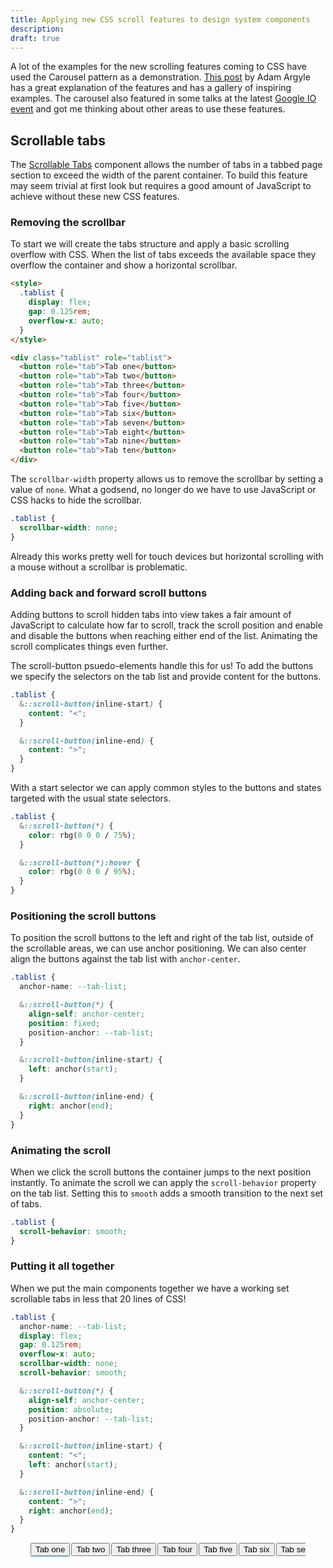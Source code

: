 ```yaml
---
title: Applying new CSS scroll features to design system components
description:
draft: true
---
```


A lot of the examples for the new scrolling features coming to CSS have used the
Carousel pattern as a demonstration. [This post][carousel-article] by Adam
Argyle has a great explanation of the features and has a gallery of inspiring
examples. The carousel also featured in some talks at the latest [Google IO
event][google-io] and got me thinking about other areas to use these features.

## Scrollable tabs

The [Scrollable Tabs][scrollable-tabs] component allows the number of tabs in a
tabbed page section to exceed the width of the parent container. To build this
feature may seem trivial at first look but requires a good amount of JavaScript
to achieve without these new CSS features.

### Removing the scrollbar

To start we will create the tabs structure and apply a basic scrolling overflow
with CSS. When the list of tabs exceeds the available space they overflow the
container and show a horizontal scrollbar.

```html
<style>
  .tablist {
    display: flex;
    gap: 0.125rem;
    overflow-x: auto;
  }
</style>

<div class="tablist" role="tablist">
  <button role="tab">Tab one</button>
  <button role="tab">Tab two</button>
  <button role="tab">Tab three</button>
  <button role="tab">Tab four</button>
  <button role="tab">Tab five</button>
  <button role="tab">Tab six</button>
  <button role="tab">Tab seven</button>
  <button role="tab">Tab eight</button>
  <button role="tab">Tab nine</button>
  <button role="tab">Tab ten</button>
</div>
```

The `scrollbar-width` property allows us to remove the scrollbar by setting a
value of `none`. What a godsend, no longer do we have to use JavaScript or CSS
hacks to hide the scrollbar.

```css
.tablist {
  scrollbar-width: none;
}
```

Already this works pretty well for touch devices but horizontal scrolling with a
mouse without a scrollbar is problematic.

### Adding back and forward scroll buttons

Adding buttons to scroll hidden tabs into view takes a fair amount of JavaScript
to calculate how far to scroll, track the scroll position and enable and disable
the buttons when reaching either end of the list. Animating the scroll
complicates things even further.

The scroll-button psuedo-elements handle this for us! To add the buttons we
specify the selectors on the tab list and provide content for the buttons.

```css
.tablist {
  &::scroll-button(inline-start) {
    content: "<";
  }

  &::scroll-button(inline-end) {
    content: ">";
  }
}
```

With a start selector we can apply common styles to the buttons and states
targeted with the usual state selectors.

```css
.tablist {
  &::scroll-button(*) {
    color: rbg(0 0 0 / 75%);
  }

  &::scroll-button(*):hover {
    color: rbg(0 0 0 / 95%);
  }
}
```

### Positioning the scroll buttons

To position the scroll buttons to the left and right of the tab list, outside of
the scrollable areas, we can use anchor positioning. We can also center align
the buttons against the tab list with `anchor-center`.

```css
.tablist {
  anchor-name: --tab-list;

  &::scroll-button(*) {
    align-self: anchor-center;
    position: fixed;
    position-anchor: --tab-list;
  }

  &::scroll-button(inline-start) {
    left: anchor(start);
  }

  &::scroll-button(inline-end) {
    right: anchor(end);
  }
}
```

### Animating the scroll

When we click the scroll buttons the container jumps to the next position
instantly. To animate the scroll we can apply the `scroll-behavior` property on
the tab list. Setting this to `smooth` adds a smooth transition to the next set
of tabs.

```css
.tablist {
  scroll-behavior: smooth;
}
```

### Putting it all together

When we put the main components together we have a working set scrollable tabs
in less that 20 lines of CSS!

```css
.tablist {
  anchor-name: --tab-list;
  display: flex;
  gap: 0.125rem;
  overflow-x: auto;
  scrollbar-width: none;
  scroll-behavior: smooth;

  &::scroll-button(*) {
    align-self: anchor-center;
    position: absolute;
    position-anchor: --tab-list;
  }

  &::scroll-button(inline-start) {
    content: "<";
    left: anchor(start);
  }

  &::scroll-button(inline-end) {
    content: ">";
    right: anchor(end);
  }
}
```

<style>
.tablist-wrapper {
  margin: 0 auto 3rem;
  max-width: 600px;
  padding: 0 2rem;
  position: relative;
}

.tablist {
  anchor-name: --tab-list;
  display: flex;
  gap: 0.125rem;
  overflow-x: auto;
  scrollbar-width: none;
  scroll-behavior: smooth;

  &::scroll-button(*) {
    align-self: anchor-center;
    position: absolute;
    position-anchor: --tab-list;
  }

  &::scroll-button(inline-start) {
    content: "<";
    left: calc(anchor(start) - 1.75rem);
  }

  &::scroll-button(inline-end) {
    content: ">";
    right: calc(anchor(end) - 1.75rem);
  }
}

.tab {
  white-space: nowrap;

  &[aria-selected="true"] {
    anchor-name: --selected-tab;
  }
}

.indicator {
  position: absolute;
  position-anchor: --selected-tab;
  left: anchor(start);
  right: anchor(end);
  bottom: calc(anchor(bottom) - 2px);
  height: 2px;
  background: lightblue;
  transition: left 0.3s ease-in-out, right 0.3s ease-in-out;
}
</style>

<div class="tablist-wrapper">
  <div class="tablist" role="tablist">
    <button class="tab" role="tab" aria-selected="true">Tab one</button>
    <button class="tab" role="tab" aria-selected="false">Tab two</button>
    <button class="tab" role="tab" aria-selected="false">Tab three</button>
    <button class="tab" role="tab" aria-selected="false">Tab four</button>
    <button class="tab" role="tab" aria-selected="false">Tab five</button>
    <button class="tab" role="tab" aria-selected="false">Tab six</button>
    <button class="tab" role="tab" aria-selected="false">Tab seven</button>
    <button class="tab" role="tab" aria-selected="false">Tab eight</button>
    <button class="tab" role="tab" aria-selected="false">Tab nine</button>
    <button class="tab" role="tab" aria-selected="false">Tab ten</button>
    <button class="tab" role="tab" aria-selected="false">Tab eleven</button>
    <button class="tab" role="tab" aria-selected="false">Tab twelve</button>
    <button class="tab" role="tab" aria-selected="false">Tab thirteen</button>
    <button class="tab" role="tab" aria-selected="false">Tab fourteen</button>
    <button class="tab" role="tab" aria-selected="false">Tab fifteen</button>
    <button class="tab" role="tab" aria-selected="false">Tab sixteen</button>
    <button class="tab" role="tab" aria-selected="false">Tab seventeen</button>
    <button class="tab" role="tab" aria-selected="false">Tab eighteen</button>
    <button class="tab" role="tab" aria-selected="false">Tab nineteen</button>
    <button class="tab" role="tab" aria-selected="false">Tab twenty</button>
  </div>
  <div class="indicator"></div>
</div>

<script async>
const tabs = document.querySelectorAll('.tab');
const tablist = document.querySelector('.tablist');

tablist.addEventListener('click', (event) => {
  if (event.target.classList.contains('tab')) {
    tabs.forEach(tab => tab.setAttribute('aria-selected', 'false'));
    event.target.setAttribute('aria-selected', 'true');
  }
});
</script>

[carousel-article]: https://developer.chrome.com/blog/carousels-with-css
[google-io]: https://youtu.be/GSVe6zguiao?si=15-ZnNVwETe4gkra&t=20
[scrollable-tabs]: https://youtu.be/GSVe6zguiao?si=15-ZnNVwETe4gkra&t=20
